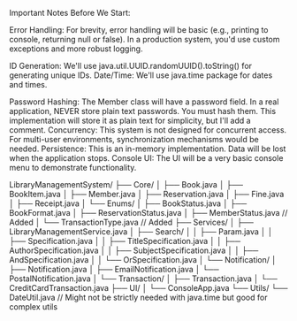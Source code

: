 Important Notes Before We Start:

Error Handling: For brevity, error handling will be basic (e.g., printing to console, returning null or false).
 In a production system, you'd use custom exceptions and more robust logging.

ID Generation: We'll use java.util.UUID.randomUUID().toString() for generating unique IDs.
Date/Time: We'll use java.time package for dates and times.

Password Hashing: The Member class will have a password field. In a real application, NEVER store plain text passwords. You must hash them. This implementation will store it as plain text for simplicity, but I'll add a comment.
Concurrency: This system is not designed for concurrent access. For multi-user environments, synchronization mechanisms would be needed.
Persistence: This is an in-memory implementation. Data will be lost when the application stops.
Console UI: The UI will be a very basic console menu to demonstrate functionality.



LibraryManagementSystem/
├── Core/
│   ├── Book.java
│   ├── BookItem.java
│   ├── Member.java
│   ├── Reservation.java
│   ├── Fine.java
│   ├── Receipt.java
│   └── Enums/
│       ├── BookStatus.java
│       ├── BookFormat.java
│       ├── ReservationStatus.java
│       ├── MemberStatus.java  // Added
│       └── TransactionType.java // Added
├── Services/
│   ├── LibraryManagementService.java
│   ├── Search/
│   │   ├── Param.java
│   │   ├── Specification.java
│   │   ├── TitleSpecification.java
│   │   ├── AuthorSpecification.java
│   │   ├── SubjectSpecification.java
│   │   ├── AndSpecification.java
│   │   └── OrSpecification.java
│   └── Notification/
│       ├── Notification.java
│       ├── EmailNotification.java
│       └── PostalNotification.java
│   └── Transaction/
│       ├── Transaction.java
│       └── CreditCardTransaction.java
├── UI/
│   └── ConsoleApp.java
└── Utils/
    └── DateUtil.java // Might not be strictly needed with java.time but good for complex utils
